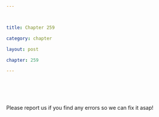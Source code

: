 ```yaml
---



title: Chapter 259

category: chapter

layout: post

chapter: 259

---
```




<br><br><br><br>
Please report us if you find any errors so we can fix it asap!